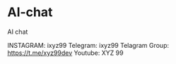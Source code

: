 # AI-chat
AI chat

INSTAGRAM: ixyz99
Telegram: ixyz99
Telagram Group: https://t.me/xyz99dev
Youtube: XYZ 99
